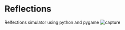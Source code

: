 # Reflections
Relfections simulator using python and pygame
![capture](https://user-images.githubusercontent.com/56238054/116491164-a18ada80-a86f-11eb-869b-4128be5c7808.png)
